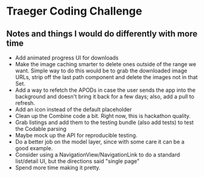 #  Traeger Coding Challenge

## Notes and things I would do differently with more time

* Add animated progress UI for downloads
* Make the image caching smarter to delete ones outside of the range we want.  Simple way to do this would be to grab the downloaded image URLs, strip off the last path component and delete the images not in that Set.
* Add a way to refetch the APODs in case the user sends the app into the background and doesn't bring it back for a few days; also, add a pull to refresh.
* Add an icon instead of the default placeholder
* Clean up the Combine code a bit.  Right now, this is hackathon quality.
* Grab listings and add them to the testing bundle (also add tests) to test the Codable parsing
* Maybe mock up the API for reproducible testing.
* Do a better job on the model layer, since with some care it can be a good example.
* Consider using a NavigationView/NavigationLink to do a standard list/detail UI, but the directions said "single page"
* Spend more time making it pretty.

